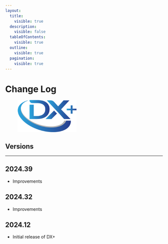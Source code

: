 ```yaml
---
layout:
  title:
    visible: true
  description:
    visible: false
  tableOfContents:
    visible: true
  outline:
    visible: true
  pagination:
    visible: true
---
```


# Change Log

<div align="left">

<figure><img src="../.gitbook/assets/DX+_blue@300x.png" alt="" width="188"><figcaption></figcaption></figure>

</div>

## Versions

***

## 2024.39

* Improvements

## 2024.32

* Improvements

## 2024.12

* Initial release of DX+
